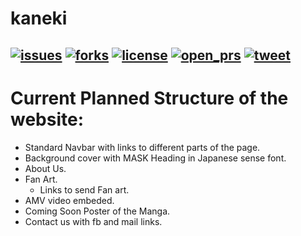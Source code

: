 # kaneki
[![issues](https://img.shields.io/github/issues-raw/mask-tech/kaneki?color=blue&style=plastic)](https://github.com/mask-tech/kaneki/issues)
[![forks](https://img.shields.io/github/forks/mask-tech/kaneki?color=dark%20green&style=plastic)](https://github.com/mask-tech/kaneki/network/members)
[![license](https://img.shields.io/github/license/mask-tech/kaneki?color=black&style=plastic)](https://github.com/mask-tech/kaneki/blob/master/LICENSE)
[![open_prs](https://img.shields.io/github/issues-pr/mask-tech/kaneki?style=plastic)](https://github.com/mask-tech/kaneki/pulls)
[![tweet](https://img.shields.io/twitter/url?style=social&url=https%3A%2F%2Fgithub.com%2Fmask-tech%2Fkaneki)](https://twitter.com/intent/tweet?text=Wow:&url=https%3A%2F%2Fgithub.com%2Fmask-tech%2Fkaneki)
---
# Current Planned Structure of the website:
- Standard Navbar with links to different parts of the page.
- Background cover with MASK Heading in Japanese sense font.
- About Us.
- Fan Art.
  - Links to send Fan art.
- AMV video embeded.
- Coming Soon Poster of the Manga.
- Contact us with fb and mail links.

